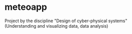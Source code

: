 # meteoapp
Project by the discipline "Design of cyber-physical systems" (Understanding and visualizing data, data analysis)

